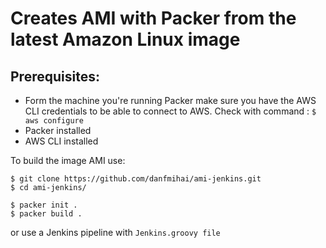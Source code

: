 # Creates AMI with Packer from the latest Amazon Linux image

## Prerequisites:

- Form the machine you're running Packer make sure you have the AWS CLI credentials to be able to connect to AWS. Check with command : `$ aws configure`
- Packer installed
- AWS CLI installed


To build the image AMI use:

```console
$ git clone https://github.com/danfmihai/ami-jenkins.git
$ cd ami-jenkins/

$ packer init .
$ packer build .
```

or use a Jenkins pipeline with `Jenkins.groovy file`